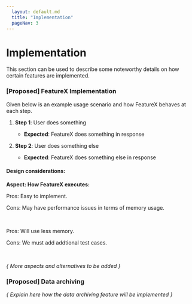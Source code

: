 ```yaml
---
  layout: default.md
  title: "Implementation"
  pageNav: 3
---
```


# Implementation

<box type="tip">
This section can be used to describe some noteworthy details on how certain features are implemented.
</box>

### \[Proposed\] FeatureX Implementation

Given below is an example usage scenario and how FeatureX behaves at each step.

1. **Step 1**: User does something

   * **Expected**: FeatureX does something in response

1. **Step 2**: User does something else
   
      * **Expected**: FeatureX does something else in response

#### Design considerations:

**Aspect: How FeatureX executes:**

<panel header="**Alternative 1 (current choice):** Implementation 1">
<p>Pros: Easy to implement.</p>
<p>Cons: May have performance issues in terms of memory usage.</p>
</panel>
<br>
<panel header="**Alternative 2:** Implementation 2">
<p>Pros: Will use less memory.</p>
<p>Cons: We must add addtional test cases.</p>
</panel>
<br>

_{ More aspects and alternatives to be added }_

### \[Proposed\] Data archiving

_{ Explain here how the data archiving feature will be implemented }_